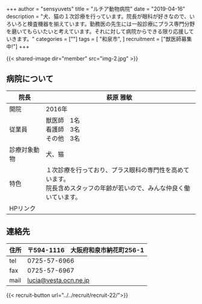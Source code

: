 +++
author = "sensyuvets"
title = "ルチア動物病院"
date = "2019-04-16"
description = "犬、猫の１次診療を行っています。院長が眼科が好きなので、いろいろと検査機器を揃えています。勤務医の先生には一般診療にプラス専門分野を磨いてもらいたいと考えています。それに対して病院からできる限り応援していきます。"
categories = [""]
tags = [
    "和泉市",
]
recruitment = ["獣医師募集中!"]
+++

{{< shared-image dir="member" src="img-2.jpg" >}}

## 病院について
| 院長 | 萩原 雅敏 |
| --- | --- |
| 開院 | 2016年 |
| 従業員 | 獣医師　1名<br>看護師　3名<br>その他　3名 | 
| 診療対象動物 | 犬、猫 |
| 特色 | １次診療を行っており、プラス眼科の専門性を高めています。<br>院長含めスタッフの年齢が若いので、みんな仲良く働いています。 |
| HPリンク | |

## 連絡先
| 住所 | 〒594-1116　大阪府和泉市納花町256-1 |
| --- | --- |
| tel | 0725-57-6966 |
| fax | 0725-57-6967 |
| mail | lucia@vesta.ocn.ne.jp |

{{< recruit-button url="../../recruit/recruit-22/">}}